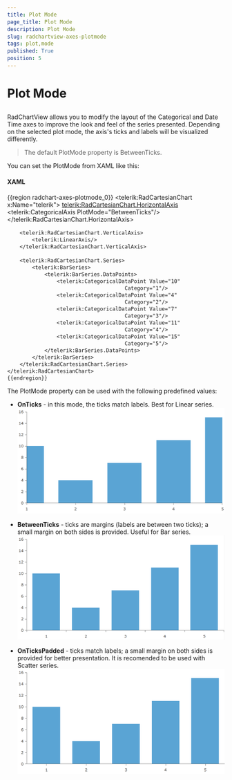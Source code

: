 ```yaml
---
title: Plot Mode
page_title: Plot Mode
description: Plot Mode
slug: radchartview-axes-plotmode
tags: plot,mode
published: True
position: 5
---
```


# Plot Mode



## 

RadChartView allows you to modify the layout of the Categorical and Date Time axes to improve the look and feel of the series presented. Depending on the selected plot mode, the axis's ticks and labels will be visualized differently.
        

>The default PlotMode property is BetweenTicks.

You can set the PlotMode from XAML like this:
        

#### __XAML__

{{region radchart-axes-plotmode_0}}
	<telerik:RadCartesianChart x:Name="telerik">
		<telerik:RadCartesianChart.HorizontalAxis>
			<telerik:CategoricalAxis PlotMode="BetweenTicks"/>
		</telerik:RadCartesianChart.HorizontalAxis>
	
		<telerik:RadCartesianChart.VerticalAxis>
			<telerik:LinearAxis/>
		</telerik:RadCartesianChart.VerticalAxis>
	
		<telerik:RadCartesianChart.Series>
			<telerik:BarSeries>
				<telerik:BarSeries.DataPoints>
					<telerik:CategoricalDataPoint Value="10"
										  Category="1"/>
					<telerik:CategoricalDataPoint Value="4"
										  Category="2"/>
					<telerik:CategoricalDataPoint Value="7"
										  Category="3"/>
					<telerik:CategoricalDataPoint Value="11"
										  Category="4"/>
					<telerik:CategoricalDataPoint Value="15"
										  Category="5"/>
				</telerik:BarSeries.DataPoints>
			</telerik:BarSeries>
		</telerik:RadCartesianChart.Series>
	</telerik:RadCartesianChart>
	{{endregion}}



The PlotMode property can be used with the following predefined values:
        

* __OnTicks__ - in this mode, the ticks match labels. Best for Linear series.
            ![](images/RadChartView-chart_onticks.PNG)

* __BetweenTicks__ - ticks are margins (labels are between two ticks); a small margin on both sides is provided. Useful for Bar series.
            ![](images/RadChartView-chart_betweenticks.PNG)

* __OnTicksPadded__ - ticks match labels; a small margin on both sides is provided for better presentation. It is recomended to be used with Scatter series.
            ![](images/RadChartView-chart_ontickspadded.PNG)
